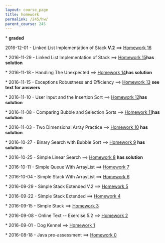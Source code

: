 ```yaml
---
layout: course_page
title: homework
permalink: /245/hw/
parent_course: 245
---
```


\* **graded**

2016-12-01 - Linked List Implementation of Stack **V.2** ==> [Homework 16](/245/hw16)

\* 2016-11-29 - Linked List Implementation of Stack ==> [Homework 15](/245/hw15)**has solution** 

\* 2016-11-18 - Handling The Unexpected ==> [Homework 14](/245/hw14)**has solution** 

\* 2016-11-15 - Exceptions Robustness and Efficiency ==> [Homework 13](/245/hw13) **see text for answers** 

\* 2016-11-10 - User Input and the Insertion Sort ==> [Homework 12](/245/hw12)**has solution** 

\* 2016-11-08 - Comparing Bubble and Selection Sorts ==> [Homework 11](/245/hw11)**has solution** 

\*  2016-11-03 - Two Dimensional Array Practice ==> [Homework 10](/245/hw10) **has solution**

\*  2016-10-27 - Binary Search with Bubble Sort ==> [Homework 9](/245/hw9) **has solution**

\*  2016-10-25 - Simple Linear Search ==> [Homework 8](/245/hw8) **has solution**

\* 2016-10-11 - Simple Queue With ArrayList ==> [Homework 7](/245/hw7)

\* 2016-10-04 - Simple Stack With ArrayList ==> [Homework 6](/245/hw6)

\* 2016-09-29 - Simple Stack Extended V.2 ==> [Homework 5](/245/hw5)

\* 2016-09-22 - Simple Stack Extended ==> [Homework 4](/245/hw4)

\* 2016-09-15 - Simple Stack ==> [Homework 3](/245/hw3)

\* 2016-09-08 - Online Text -- Exercise 5.2 ==> [Homework 2](/245/hw2)

\* 2016-09-01 - Dog Kennel ==> [Homework 1](/245/hw1)

\* 2016-08-18 - Java pre-assessment ==> [Homework 0](/245/hw0)


